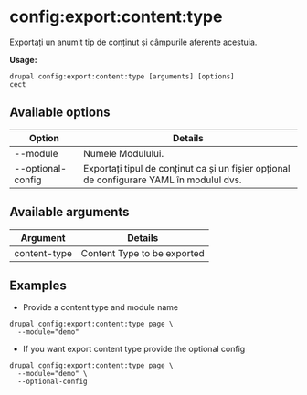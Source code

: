 # config:export:content:type
Exportați un anumit tip de conținut și câmpurile aferente acestuia.

**Usage:**
```
drupal config:export:content:type [arguments] [options]
cect
```

## Available options
Option | Details
-------|-------------
--module | Numele Modulului.
--optional-config | Exportați tipul de conținut ca și un fișier opțional de configurare YAML în modulul dvs.

## Available arguments
Argument | Details
---------|-------------
content-type | Content Type to be exported

## Examples
* Provide a content type  and module name
```
drupal config:export:content:type page \
  --module="demo"
```
* If you want export content type provide the optional config
```
drupal config:export:content:type page \
  --module="demo" \
  --optional-config
```
